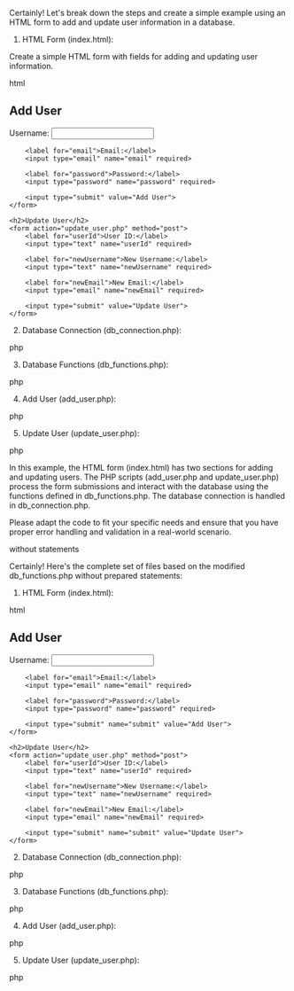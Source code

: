 Certainly! Let's break down the steps and create a simple example using an HTML form to add and update user information in a database.
1. HTML Form (index.html):

Create a simple HTML form with fields for adding and updating user information.

html

<!-- index.html -->

<!DOCTYPE html>
<html lang="en">
<head>
    <meta charset="UTF-8">
    <meta name="viewport" content="width=device-width, initial-scale=1.0">
    <title>User Management</title>
</head>
<body>
    <h2>Add User</h2>
    <form action="add_user.php" method="post">
        <label for="username">Username:</label>
        <input type="text" name="username" required>

        <label for="email">Email:</label>
        <input type="email" name="email" required>

        <label for="password">Password:</label>
        <input type="password" name="password" required>

        <input type="submit" value="Add User">
    </form>

    <h2>Update User</h2>
    <form action="update_user.php" method="post">
        <label for="userId">User ID:</label>
        <input type="text" name="userId" required>

        <label for="newUsername">New Username:</label>
        <input type="text" name="newUsername" required>

        <label for="newEmail">New Email:</label>
        <input type="email" name="newEmail" required>

        <input type="submit" value="Update User">
    </form>
</body>
</html>

2. Database Connection (db_connection.php):

php

<!-- db_connection.php -->

<?php
$serverName = "localhost";
$userName = "your_username";
$passWord = "your_password";
$dbName = "your_database";

$conn = mysqli_connect($serverName, $userName, $passWord, $dbName);

if (!$conn) {
    die("Connection failed: " . mysqli_connect_error());
}
?>

3. Database Functions (db_functions.php):

php

<!-- db_functions.php -->

<?php
require_once "db_connection.php";

function addUser($username, $email, $password) {
    global $conn;

    $sql = "INSERT INTO fb_users (username, email, password) VALUES (?, ?, ?)";
    $stmt = mysqli_prepare($conn, $sql);
    mysqli_stmt_bind_param($stmt, "sss", $username, $email, $password);
    mysqli_stmt_execute($stmt);
    mysqli_stmt_close($stmt);
}

function updateUser($userId, $newUsername, $newEmail) {
    global $conn;

    $sql = "UPDATE fb_users SET username = ?, email = ? WHERE user_id = ?";
    $stmt = mysqli_prepare($conn, $sql);
    mysqli_stmt_bind_param($stmt, "ssi", $newUsername, $newEmail, $userId);
    mysqli_stmt_execute($stmt);
    mysqli_stmt_close($stmt);
}
?>

4. Add User (add_user.php):

php

<!-- add_user.php -->

<?php
require_once "db_functions.php";

if ($_SERVER["REQUEST_METHOD"] == "POST") {
    $username = $_POST['username'];
    $email = $_POST['email'];
    $password = password_hash($_POST['password'], PASSWORD_DEFAULT);

    addUser($username, $email, $password);
    echo "User added successfully!";
} else {
    echo "Form not submitted!";
}
?>

5. Update User (update_user.php):

php

<!-- update_user.php -->

<?php
require_once "db_functions.php";

if ($_SERVER["REQUEST_METHOD"] == "POST") {
    $userId = $_POST['userId'];
    $newUsername = $_POST['newUsername'];
    $newEmail = $_POST['newEmail'];

    updateUser($userId, $newUsername, $newEmail);
    echo "User updated successfully!";
} else {
    echo "Form not submitted!";
}
?>

In this example, the HTML form (index.html) has two sections for adding and updating users. The PHP scripts (add_user.php and update_user.php) process the form submissions and interact with the database using the functions defined in db_functions.php. The database connection is handled in db_connection.php.

Please adapt the code to fit your specific needs and ensure that you have proper error handling and validation in a real-world scenario.









without statements

Certainly! Here's the complete set of files based on the modified db_functions.php without prepared statements:
1. HTML Form (index.html):

html

<!-- index.html -->

<!DOCTYPE html>
<html lang="en">
<head>
    <meta charset="UTF-8">
    <meta name="viewport" content="width=device-width, initial-scale=1.0">
    <title>User Management</title>
</head>
<body>
    <h2>Add User</h2>
    <form action="add_user.php" method="post">
        <label for="username">Username:</label>
        <input type="text" name="username" required>

        <label for="email">Email:</label>
        <input type="email" name="email" required>

        <label for="password">Password:</label>
        <input type="password" name="password" required>

        <input type="submit" name="submit" value="Add User">
    </form>

    <h2>Update User</h2>
    <form action="update_user.php" method="post">
        <label for="userId">User ID:</label>
        <input type="text" name="userId" required>

        <label for="newUsername">New Username:</label>
        <input type="text" name="newUsername" required>

        <label for="newEmail">New Email:</label>
        <input type="email" name="newEmail" required>

        <input type="submit" name="submit" value="Update User">
    </form>
</body>
</html>

2. Database Connection (db_connection.php):

php

<!-- db_connection.php -->

<?php
$serverName = "localhost";
$userName = "your_username";
$passWord = "your_password";
$dbName = "your_database";

$conn = mysqli_connect($serverName, $userName, $passWord, $dbName);

if (!$conn) {
    die("Connection failed: " . mysqli_connect_error());
}
?>

3. Database Functions (db_functions.php):

php

<!-- db_functions.php -->

<?php
require_once "db_connection.php";

function addUser($username, $email, $password) {
    global $conn;

    $username = mysqli_real_escape_string($conn, $username);
    $email = mysqli_real_escape_string($conn, $email);
    $password = mysqli_real_escape_string($conn, $password);

    $sql = "INSERT INTO fb_users (username, email, password) VALUES ('$username', '$email', '$password')";
    mysqli_query($conn, $sql);
}

function updateUser($userId, $newUsername, $newEmail) {
    global $conn;

    $newUsername = mysqli_real_escape_string($conn, $newUsername);
    $newEmail = mysqli_real_escape_string($conn, $newEmail);

    $sql = "UPDATE fb_users SET username = '$newUsername', email = '$newEmail' WHERE user_id = $userId";
    mysqli_query($conn, $sql);
}
?>

4. Add User (add_user.php):

php

<!-- add_user.php -->

<?php
require_once "db_functions.php";

if ($_SERVER["REQUEST_METHOD"] == "POST" && isset($_POST['submit'])) {
    $username = $_POST['username'];
    $email = $_POST['email'];
    $password = password_hash($_POST['password'], PASSWORD_DEFAULT);

    addUser($username, $email, $password);
    echo "User added successfully!";
} else {
    echo "Form not submitted!";
}
?>

5. Update User (update_user.php):

php

<!-- update_user.php -->

<?php
require_once "db_functions.php";

if ($_SERVER["REQUEST_METHOD"] == "POST" && isset($_POST['submit'])) {
    $userId = $_POST['userId'];
    $newUsername = $_POST['newUsername'];
    $newEmail = $_POST['newEmail'];

    updateUser($userId, $newUsername, $newEmail);
    echo "User updated successfully!";
} else {
    echo "Form not submitted!";
}
?>
